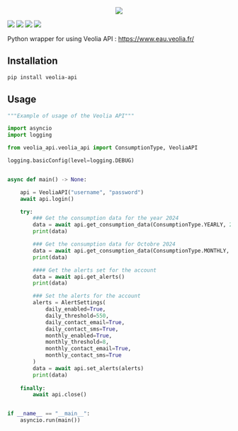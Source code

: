 <p align=center>
    <img src="https://upload.wikimedia.org/wikipedia/fi/thumb/2/2a/Veolia-logo.svg/250px-Veolia-logo.svg.png"/>
</p>

<p>
    <a href="https://pypi.org/project/veolia-api/"><img src="https://img.shields.io/pypi/v/veolia-api.svg"/></a>
    <a href="https://img.shields.io/badge/pre--commit-enabled-brightgreen?logo=pre-commit&logoColor=white"><img src="https://img.shields.io/badge/pre--commit-enabled-brightgreen?logo=pre-commit&logoColor=white" /></a>
    <a href="https://github.com/psf/black"><img src="https://img.shields.io/badge/code%20style-black-000000.svg" /></a>
    <a href="https://github.com/Jezza34000/veolia-api/actions"><img src="https://github.com/Jezza34000/veolia-api/workflows/CI/badge.svg"/></a>
</p>

Python wrapper for using Veolia API : https://www.eau.veolia.fr/

## Installation

```bash
pip install veolia-api
```

## Usage

```python
"""Example of usage of the Veolia API"""

import asyncio
import logging

from veolia_api.veolia_api import ConsumptionType, VeoliaAPI

logging.basicConfig(level=logging.DEBUG)


async def main() -> None:

    api = VeoliaAPI("username", "password")
    await api.login()

    try:
        ### Get the consumption data for the year 2024
        data = await api.get_consumption_data(ConsumptionType.YEARLY, 2024)
        print(data)

        ### Get the consumption data for Octobre 2024
        data = await api.get_consumption_data(ConsumptionType.MONTHLY, 2024, 10)
        print(data)

        #### Get the alerts set for the account
        data = await api.get_alerts()
        print(data)

        ### Set the alerts for the account
        alerts = AlertSettings(
            daily_enabled=True,
            daily_threshold=550,
            daily_contact_email=True,
            daily_contact_sms=True,
            monthly_enabled=True,
            monthly_threshold=8,
            monthly_contact_email=True,
            monthly_contact_sms=True
        )
        data = await api.set_alerts(alerts)
        print(data)
        
    finally:
        await api.close()


if __name__ == "__main__":
    asyncio.run(main())

```
